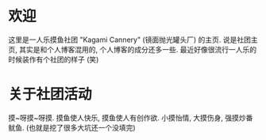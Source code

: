 # 欢迎
这里是一人乐摸鱼社团 "Kagami Cannery" (镜面抛光罐头厂) 的主页.
说是社团主页, 其实是和个人博客混用的, 个人博客的成分还多一些.
最近好像很流行一人乐的时候装作有个社团的样子 (笑)

# 关于社团活动
摸~呀摸~呀摸.
摸鱼使人快乐, 摸鱼使人有创作欲.
小摸怡情, 大摸伤身, 强摸炒番鱿鱼.
(也就是挖了很多大坑还一个没填完)